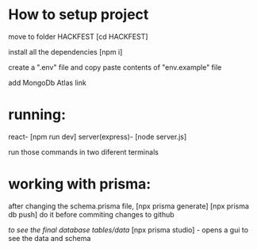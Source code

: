 # How to setup project

move to folder HACKFEST [cd HACKFEST]

install all the dependencies [npm i]

create a ".env" file and copy paste contents of "env.example" file

add MongoDb Atlas link


# running:
  react- [npm run dev]
  server(express)- [node server.js]

  run those commands in two diferent terminals

# working with prisma:
  after changing the schema.prisma file,
  [npx prisma generate]
  [npx prisma db push] do it before commiting changes to github
  
  *to see the final database tables/data*
   [npx prisma studio] - opens a gui to see the data and schema


